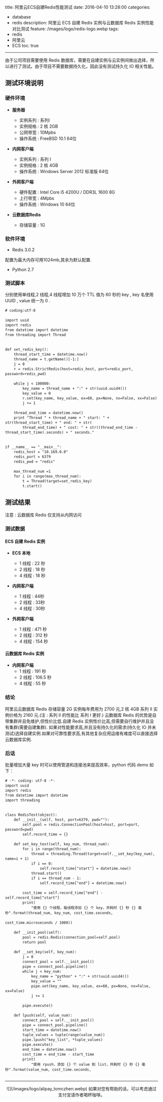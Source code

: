 title: 阿里云ECS自建Redis性能测试
date: 2016-04-10 13:28:00
categories: 
  - database
  - redis
description: 阿里云 ECS 自建 Redis 实例与云数据库 Redis 实例性能对比测试
feature: /images/logo/redis-logo.webp
tags: 
  - redis
  - 阿里云
  - ECS
toc: true
---

由于公司项目需要使用 Redis 数据库，需要在自建实例与云实例间做出选择，所以进行了测试。由于项目不需要数据持久化，因此没有测试持久化 IO 相关性能。

<!-- more -->

<h2 id="env">测试环境说明</h2>

<h3 id="hardware">硬件环境</h3>

* **服务器**
    * 实例系列 : 系列I
    * 实例规格 : 2 核 2GB
    * 公网带宽 : 10Mpbs
    * 操作系统 : FreeBSD 10.1 64位

* **内网客户端**
    * 实例系列 : 系列 I
    * 实例规格 : 2 核 4GB
    * 操作系统 : Windows Server 2012 标准版 64位

* **外网客户端**
    * 硬件配置 : Intel Core i5 4200U / DDR3L 1600 8G
    * 上行带宽 : 4Mpbs
    * 操作系统 : Windows 10 64位

* **云数据库Redis** 

    * 存储容量 : 1G

<h3 id="software">软件环境</h3>

* Redis 3.0.2

配置为最大内存可用1024mb,其余为默认配置.

* Python 2.7

<h3 id="code">测试脚本</h3>

分别使用单线程,2 线程,4 线程增加 10 万个 TTL 值为 60 秒的 key , key 名使用 UUID , value 统一为 0 .

```
# coding:utf-8
 
import uuid
import redis
from datetime import datetime
from threading import Thread
 
 
def set_redis_key():
    thread_start_time = datetime.now()
    thread_name = t.getName()[-1:]
    j = 0
    r = redis.StrictRedis(host=redis_host, port=redis_port, password=redis_pwd)
 
    while j < 100000:
        key_name = thread_name + ":" + str(uuid.uuid4())
        key_value = 0
        r.set(key_name, key_value, ex=60, px=None, nx=False, xx=False)
        j += 1
 
    thread_end_time = datetime.now()
    print "Thread " + thread_name + " start: " + str(thread_start_time) + " end: " + str(
        thread_end_time) + " cost: " + str((thread_end_time - thread_start_time).seconds) + " seconds."
 
 
if __name__ == "__main__":
    redis_host = "10.169.0.0"
    redis_port = 6379
    redis_pwd = "redis"
 
    max_thread_num =1
    for i in range(max_thread_num):
        t = Thread(target=set_redis_key)
        t.start()
```

<h2 id="result">测试结果</h2>

注意 : 云数据库 Redis 仅支持从内网访问

<h3 id="table">测试数据</h3>

<h4 id="redisonecs">ECS 自建 Redis 实例</h4>

* **ECS 本地**
    * 1 线程 : 22 秒
    * 2 线程 : 18 秒
    * 4 线程 : 18 秒

* **内网客户端**
    * 1 线程 : 44秒
    * 2 线程 : 33秒
    * 4 线程 : 30秒

* **外网客户端**
    * 1 线程 : 471 秒
    * 2 线程 : 312 秒
    * 4 线程 : 154 秒

<h4 id="redisonyun">云数据库 Redis 实例</h4>

* **内网客户端**
    * 1 线程 : 191 秒
    * 2 线程 : 106.5 秒
    * 4 线程 : 55 秒

<h3 id="expiry">结论</h3>

阿里云云数据库 Redis 存储容量 2G 实例每年费用为 2700 元,2 核 4GB 系列 II 实例价格为 2160 元.(注 : 系列 II 的性能比 系列 I 更好.)
云数据库 Redis 的优势是自带集群并且免维护,但性价比低.自建 Redis 实例性价比高,但需要自行维护并且没有集群(需要自建集群).
如果对性能要求高,并且没有持久化的需求(持久化 IO 并未测试)选择自建实例.如果对可靠性要求高,有其他复杂应用运维有难度可以直接选择云数据库实例.

<h3 id="other">后话</h3>

批量增加大量 key 时可以使用管道和连接池来提高效率，python 代码 demo 如下：
```
# -*- coding: utf-8 -*-
import uuid
import redis
from datetime import datetime
import threading


class RedisTest(object):
    def __init__(self, host, port=6379, pwd=""):
        self.pool = redis.ConnectionPool(host=host, port=port, password=pwd)
        self.record_time = {}

    def set_key_test(self, key_num, thread_num):
        for i in range(thread_num):
            thread = threading.Thread(target=self.__set_key(key_num), name=i + 1)
            if i == 0:
                self.record_time["start"] = datetime.now()
            thread.start()
            if i == thread_num - 1:
                self.record_time["end"] = datetime.now()

        cost_time = self.record_time["end"] - self.record_time["start"]
        print(
            "使用 {} 个线程，每线程添加 {} 个 key，共耗时 {} 秒 {} 毫秒".format(thread_num, key_num, cost_time.seconds,
                                                             cost_time.microseconds / 1000))

    def __init_pool(self):
        pool = redis.Redis(connection_pool=self.pool)
        return pool

    def __set_key(self, key_num):
        j = 0
        connect_pool = self.__init_pool()
        pipe = connect_pool.pipeline()
        while j < key_num:
            key_name = "python" + ":" + str(uuid.uuid4())
            key_value = ""
            pipe.set(key_name, key_value, ex=60, px=None, nx=False, xx=False)
            j += 1

        pipe.execute()

    def lpush(self, value_num):
        connect_pool = self.__init_pool()
        pipe = connect_pool.pipeline()
        start_time = datetime.now()
        tuple_values = tuple(range(value_num))
        pipe.lpush("key_list", *tuple_values)
        pipe.execute()
        end_time = datetime.now()
        cost_time = end_time - start_time
        print(
            "使用 rpush，添加 {} 个 value 到 list，共耗时 {} 秒 {} 毫秒".format(value_num, cost_time.seconds,
                                                       
```

---

<div align="center">
![](/images/logo/alipay_tomczhen.webp)  
如果对您有帮助的话，可以考虑通过支付宝请作者喝杯咖啡。
</div>
